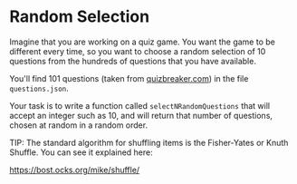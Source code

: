 # Random Selection

Imagine that you are working on a quiz game. You want the game to be different every time, so you want to choose a random selection of 10 questions from the hundreds of questions that you have available.

You'll find 101 questions (taken from [quizbreaker.com](https://www.quizbreaker.com/trivia-questions#general-trivia-questions)) in the file `questions.json`.

Your task is to write a function called `selectNRandomQuestions` that will accept an integer such as 10, and will return that number of questions, chosen at random in a random order.

TIP: The standard algorithm for shuffling items is the Fisher-Yates or Knuth Shuffle. You can see it explained here:

https://bost.ocks.org/mike/shuffle/